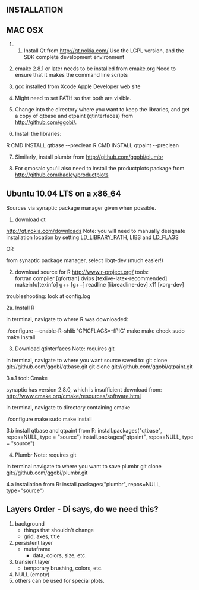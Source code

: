 ## INSTALLATION

## MAC OSX

1. 1. Install Qt from http://qt.nokia.com/ 
   Use the LGPL version, and the SDK complete development environment

2. cmake 2.8.1 or later needs to be installed from cmake.org
Need to ensure that it makes the command line scripts

3. gcc installed from Xcode Apple Developer web site 

4. Might need to set PATH so that both are visible.

5. Change into the directory where you want to keep the libraries, and
   get a copy of qtbase and qtpaint (qtinterfaces) from
   http://github.com/ggobi/.

6. Install the libraries:

R CMD INSTALL qtbase --preclean
R CMD INSTALL qtpaint --preclean

7. Similarly, install plumbr from http://github.com/ggobi/plumbr

8. For qmosaic you'll also need to install the productplots package
   from http://github.com/hadley/productplots

## Ubuntu 10.04 LTS on a x86_64

Sources via synaptic package manager given when possible.

1. download qt

http://qt.nokia.com/downloads
Note: you will need to manually designate installation location by setting LD_LIBRARY_PATH, LIBS and LD_FLAGS

OR

from synaptic package manager, select libqt-dev (much easier!)

2. download source for R
http://www.r-project.org/
tools:  
fortran compiler [gfortran]
dvips [texlive-latex-recommended]
makeinfo[texinfo]
g++ [g++]
readline [libreadline-dev]
x11 [xorg-dev]

troubleshooting:
look at config.log

2a. Install R

in terminal, navigate to where R was downloaded:

./configure --enable-R-shlib 'CPICFLAGS=-fPIC'
make
make check
sudo make install

3. Download qtinterfaces
Note: requires git

in terminal, navigate to where you want source saved to:
git clone git://github.com/ggobi/qtbase.git
git clone git://github.com/ggobi/qtpaint.git

3.a.1  tool: Cmake

synaptic has version 2.8.0, which is insufficient
download from: http://www.cmake.org/cmake/resources/software.html

in terminal, navigate to directory containing cmake

./configure
make
sudo make install


3.b install qtbase and qtpaint
from R:
install.packages("qtbase", repos=NULL, type = "source")
install.packages("qtpaint", repos=NULL, type = "source")

4. Plumbr
Note: requires git

In terminal navigate to where you want to save plumbr
git clone git://github.com/ggobi/plumbr.git

4.a installation
from R:
install.packages("plumbr", repos=NULL, type="source")

## Layers Order - Di says, do we need this?

1. background
    * things that shouldn't change
    * grid, axes, title
2. persistent layer
    * mutaframe
      * data, colors, size, etc.
3. transient layer
    * temporary brushing, colors, etc.
4. NULL (empty)
5. others can be used for special plots.


